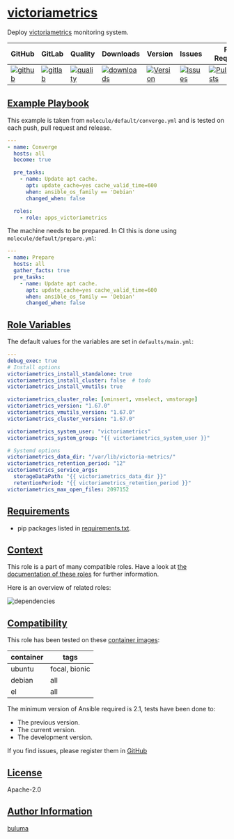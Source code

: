 # [victoriametrics](#victoriametrics)

Deploy [victoriametrics](https://victoriametrics.com/) monitoring system.

|GitHub|GitLab|Quality|Downloads|Version|Issues|Pull Requests|
|------|------|-------|---------|-------|------|-------------|
|[![github](https://github.com/buluma/ansible-role-victoriametrics/workflows/Ansible%20Molecule/badge.svg)](https://github.com/buluma/ansible-role-victoriametrics/actions)|[![gitlab](https://gitlab.com/buluma/ansible-role-victoriametrics/badges/master/pipeline.svg)](https://gitlab.com/buluma/ansible-role-victoriametrics)|[![quality](https://img.shields.io/ansible/quality/58577)](https://galaxy.ansible.com/buluma/victoriametrics)|[![downloads](https://img.shields.io/ansible/role/d/58577)](https://galaxy.ansible.com/buluma/victoriametrics)|[![Version](https://img.shields.io/github/release/buluma/ansible-role-victoriametrics.svg)](https://github.com/buluma/ansible-role-victoriametrics/releases/)|[![Issues](https://img.shields.io/github/issues/buluma/ansible-role-victoriametrics.svg)](https://github.com/buluma/ansible-role-victoriametrics/issues/)|[![PullRequests](https://img.shields.io/github/issues-pr-closed-raw/buluma/ansible-role-victoriametrics.svg)](https://github.com/buluma/ansible-role-victoriametrics/pulls/)|

## [Example Playbook](#example-playbook)

This example is taken from `molecule/default/converge.yml` and is tested on each push, pull request and release.
```yaml
---
- name: Converge
  hosts: all
  become: true

  pre_tasks:
    - name: Update apt cache.
      apt: update_cache=yes cache_valid_time=600
      when: ansible_os_family == 'Debian'
      changed_when: false

  roles:
    - role: apps_victoriametrics
```

The machine needs to be prepared. In CI this is done using `molecule/default/prepare.yml`:
```yaml
---
- name: Prepare
  hosts: all
  gather_facts: true
  pre_tasks:
    - name: Update apt cache.
      apt: update_cache=yes cache_valid_time=600
      when: ansible_os_family == 'Debian'
      changed_when: false
```


## [Role Variables](#role-variables)

The default values for the variables are set in `defaults/main.yml`:
```yaml
---
debug_exec: true
# Install options
victoriametrics_install_standalone: true
victoriametrics_install_cluster: false  # todo
victoriametrics_install_vmutils: true

victoriametrics_cluster_role: [vminsert, vmselect, vmstorage]
victoriametrics_version: "1.67.0"
victoriametrics_vmutils_version: "1.67.0"
victoriametrics_cluster_version: "1.67.0"

victoriametrics_system_user: "victoriametrics"
victoriametrics_system_group: "{{ victoriametrics_system_user }}"

# Systemd options
victoriametrics_data_dir: "/var/lib/victoria-metrics/"
victoriametrics_retention_period: "12"
victoriametrics_service_args:
  storageDataPath: "{{ victoriametrics_data_dir }}"
  retentionPeriod: "{{ victoriametrics_retention_period }}"
victoriametrics_max_open_files: 2097152
```

## [Requirements](#requirements)

- pip packages listed in [requirements.txt](https://github.com/buluma/ansible-role-victoriametrics/blob/main/requirements.txt).


## [Context](#context)

This role is a part of many compatible roles. Have a look at [the documentation of these roles](https://buluma.co.ke/) for further information.

Here is an overview of related roles:

![dependencies](https://raw.githubusercontent.com/buluma/ansible-role-victoriametrics/png/requirements.png "Dependencies")

## [Compatibility](#compatibility)

This role has been tested on these [container images](https://hub.docker.com/u/buluma):

|container|tags|
|---------|----|
|ubuntu|focal, bionic|
|debian|all|
|el|all|

The minimum version of Ansible required is 2.1, tests have been done to:

- The previous version.
- The current version.
- The development version.



If you find issues, please register them in [GitHub](https://github.com/buluma/ansible-role-victoriametrics/issues)

## [License](#license)

Apache-2.0

## [Author Information](#author-information)

[buluma](https://buluma.github.io/)
